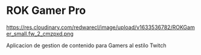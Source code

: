 # ROK Gamer Pro

https://res.cloudinary.com/redwarecl/image/upload/v1633536782/ROKGamer_small.fw_2_cmzpxd.png

Aplicacion de gestion de contenido para Gamers al estilo Twitch
